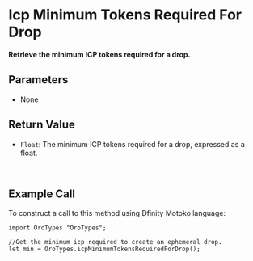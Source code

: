 # Icp Minimum Tokens Required For Drop

**Retrieve the minimum ICP tokens required for a drop.**

## Parameters

- None

## Return Value

- `Float`: The minimum ICP tokens required for a drop, expressed as a float.

&nbsp;

## Example Call

To construct a call to this method using Dfinity Motoko language:

```Motoko
import OroTypes "OroTypes";

//Get the minimum icp required to create an ephemeral drop.
let min = OroTypes.icpMinimumTokensRequiredForDrop();
```